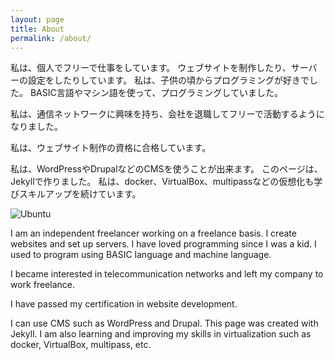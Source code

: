 ```yaml
---
layout: page
title: About
permalink: /about/
---
```



私は、個人でフリーで仕事をしています。
ウェブサイトを制作したり、サーバーの設定をしたりしています。
私は、子供の頃からプログラミングが好きでした。
BASIC言語やマシン語を使って、プログラミングしていました。

私は、通信ネットワークに興味を持ち、会社を退職してフリーで活動するようになりました。

私は、ウェブサイト制作の資格に合格しています。

私は、WordPressやDrupalなどのCMSを使うことが出来ます。 
このページは、Jekyllで作りました。
私は、docker、VirtualBox、multipassなどの仮想化も学びスキルアップを続けています。

![Ubuntu](../images/image-1.png)

I am an independent freelancer working on a freelance basis.
I create websites and set up servers.
I have loved programming since I was a kid.
I used to program using BASIC language and machine language.

I became interested in telecommunication networks and left my company to work freelance.

I have passed my certification in website development.

I can use CMS such as WordPress and Drupal. 
This page was created with Jekyll.
I am also learning and improving my skills in virtualization such as docker, VirtualBox, multipass, etc.


